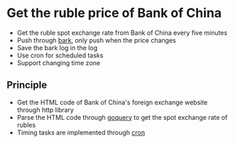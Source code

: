 # Get the ruble price of Bank of China

* Get the ruble spot exchange rate from Bank of China every five minutes
* Push through [bark](https://github.com/Finb/Bark), only push when the price changes
* Save the bark log in the log
* Use cron for scheduled tasks
* Support changing time zone

## Principle

* Get the HTML code of Bank of China's foreign exchange website through http library
* Parse the HTML code through [goquery](https://github.com/PuerkitoBio/goquery) to get the spot exchange rate of rubles
* Timing tasks are implemented through [cron](https://github.com/robfig/cron/)